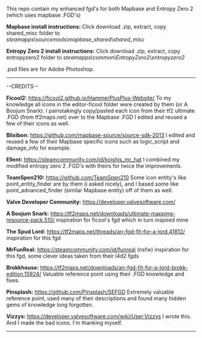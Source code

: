 This repo contain my enhanced fgd's for both Mapbase and Entropy Zero 2 (which uses mapbase .FGD's)

**Mapbase install instructions:** Click download .zip, extract, copy shared_misc folder to *steamapps\sourcemods\mapbase_shared\shared_misc*

**Entropy Zero 2 install instructions:** Click download .zip, extract, copy entropyzero2 folder to *steamapps\common\EntropyZero2\entropyzero2*

.psd files are for Adobe Photoshop.

----
--CREDITS--

**Ficool2:** 
https://ficool2.github.io/HammerPlusPlus-Website/
To my knowledge all icons in the editor-ficool folder were created by them (or A Boojum Snark). I painstakingly copy/pasted each icon from their tf2 ultimate .FGD (from tf2maps.net) over to the Mapbase .FGD 
I edited and reused a few of their icons as well.

**Blixibon:**
https://github.com/mapbase-source/source-sdk-2013
I edited and reused a few of their Mapbase specific icons such as logic_script and damage_info for example.

**Ellent:**
https://steamcommunity.com/id/koishis_mr_hat
I combined my modified entropy zero 2 .FGD's with theirs for twice the improvements.

**TeamSpen210:**
https://github.com/TeamSpen210
Some icon entity's like point_entity_finder are by them (i asked nicely), and I based some like point_advanced_finder (similar Mapbase entity) off of them as well. 

**Valve Developer Community:** 
https://developer.valvesoftware.com/

**A Boojum Snark:**
https://tf2maps.net/downloads/ultimate-mapping-resource-pack.510/
inspiration for ficool's fgd which in turn inspired mine

**The Spud Lord:**
https://tf2maps.net/threads/an-fgd-fit-for-a-lord.41812/
inspiration for this fgd

**MrFunReal:**
https://steamcommunity.com/id/funreal (nsfw)
inspiration for this fgd, some clever ideas taken from their l4d2 fgds

**Brokkhouse:**
https://tf2maps.net/downloads/an-fgd-fit-for-a-lord-brokk-edition.15924/
Valuable reference point using their .FGD knowledge and fixes.

**Pinsplash:**
https://github.com/Pinsplash/SEFGD
Extremely valuable reference point, used many of their descriptions and found many hidden gems of knowledge long forgotten.

**Vizzys:** 
https://developer.valvesoftware.com/wiki/User:Vizzys
I wrote this. And I made the bad icons. I'm thanking myself.

----
